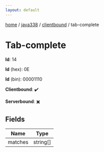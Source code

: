 ```yaml
---
layout: default
---
```


[home](/)  /  [java338](/protocol/java338)  /  [clientbound](/protocol/java338/clientbound)  /  tab-complete

# Tab-complete

**Id**: 14

**Id** (hex): 0E

**Id** (bin): 00001110

**Clientbound**: ✔️

**Serverbound**: ✖️

## Fields

Name | Type
---|---
matches | string[]

